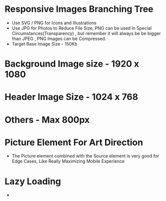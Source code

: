 # Responsive Images Branching Tree
- Use SVG / PNG for Icons and Illustrations
- Use JPG for Photos to Reduce File Size, PNG can be used in Special Circumstances(Transparency) , but remember it will always be be bigger than JPEG , PNG Images can be Compressed.
- Target Base Image Size - 150Kb

# Background Image size - 1920 x 1080
# Header Image Size -  1024 x 768
# Others - Max 800px


# Picture Element For Art Direction
- The Picture element combined with the Source element is very good for Edge Cases, Like Really Maximizing Mobile Experience


# Lazy Loading 
- 

